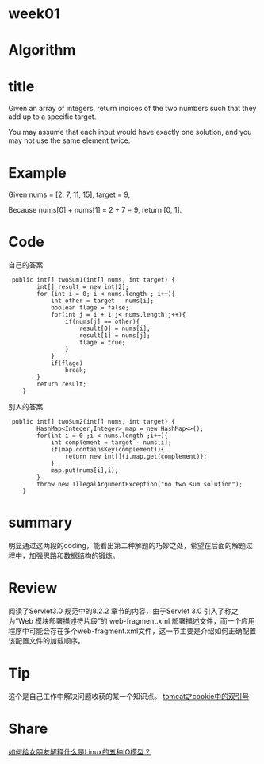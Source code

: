 # week01

# Algorithm

# title
Given an array of integers, return indices of the two numbers such that they add up to a specific target.

You may assume that each input would have exactly one solution, and you may not use the same element twice.

# Example
Given nums = [2, 7, 11, 15], target = 9,

Because nums[0] + nums[1] = 2 + 7 = 9,
return [0, 1].

# Code

自己的答案
```
 public int[] twoSum1(int[] nums, int target) {
        int[] result = new int[2];
        for (int i = 0; i < nums.length ; i++){
            int other = target - nums[i];
            boolean flage = false;
            for(int j = i + 1;j< nums.length;j++){
                if(nums[j] == other){
                    result[0] = nums[i];
                    result[1] = nums[j];
                    flage = true;
                }
            }
            if(flage)
                break;
        }
        return result;
    }
```

别人的答案
```
 public int[] twoSum2(int[] nums, int target) {
        HashMap<Integer,Integer> map = new HashMap<>();
        for(int i = 0 ;i < nums.length ;i++){
            int complement = target - nums[i];
            if(map.containsKey(complement)){
                return new int[]{i,map.get(complement)};
            }
            map.put(nums[i],i);
        }
        throw new IllegalArgumentException("no two sum solution");
    }
```
# summary

明显通过这两段的coding，能看出第二种解题的巧妙之处，希望在后面的解题过程中，加强思路和数据结构的锻炼。

# Review
阅读了Servlet3.0 规范中的8.2.2 章节的内容，由于Servlet 3.0 引入了称之为“Web 模块部署描述符片段”的 web-fragment.xml 部署描述文件，而一个应用程序中可能会存在多个web-fragment.xml文件，这一节主要是介绍如何正确配置该配置文件的加载顺序。


# Tip
这个是自己工作中解决问题收获的某一个知识点。
	[tomcat之cookie中的双引号](https://blog.csdn.net/qq_29340989/article/details/90346079)


# Share
[如何给女朋友解释什么是Linux的五种IO模型？](https://mp.weixin.qq.com/s/XzLHy41JrCV_y3BZpeTgwQ)
